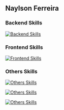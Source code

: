 ## Naylson Ferreira

### Backend Skills
[![Backend Skills](https://skillicons.dev/icons?i=nodejs,python,fastapi,django&theme=dark)](https://skillicons.dev)

### Frontend Skills
[![Frontend Skills](https://skillicons.dev/icons?i=nextjs,react,js,ts,html,css,angular&theme=dark)](https://skillicons.dev)

### Others Skills

[![Others Skills](https://skillicons.dev/icons?i=vscode,figma,grafana,postman,prometheus,linux&theme=dark)](https://skillicons.dev)

[![Others Skills](https://skillicons.dev/icons?i=kubernetes,docker,jenkins,github,git,githubactions,gitlab,nginx&theme=dark)](https://skillicons.dev)

[![Others Skills](https://skillicons.dev/icons?i=postgres,mysql,redis,mongo,sqlite&theme=dark)](https://skillicons.dev)